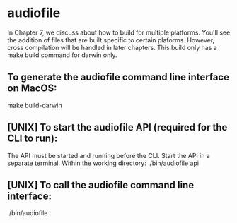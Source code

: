 # audiofile
In Chapter 7, we discuss about how to build for multiple platforms.  You'll see the addition of files that are built specific to certain plaforms.  However, cross compilation will be handled in later chapters.  This build only has a make build command for darwin only.

## To generate the audiofile command line interface on MacOS:
make build-darwin

## [UNIX] To start the audiofile API (required for the CLI to run):
The API must be started and running before the CLI.  Start the APi in a separate terminal.  Within the working directory:
./bin/audiofile api

## [UNIX] To call the audiofile command line interface:
./bin/audiofile

